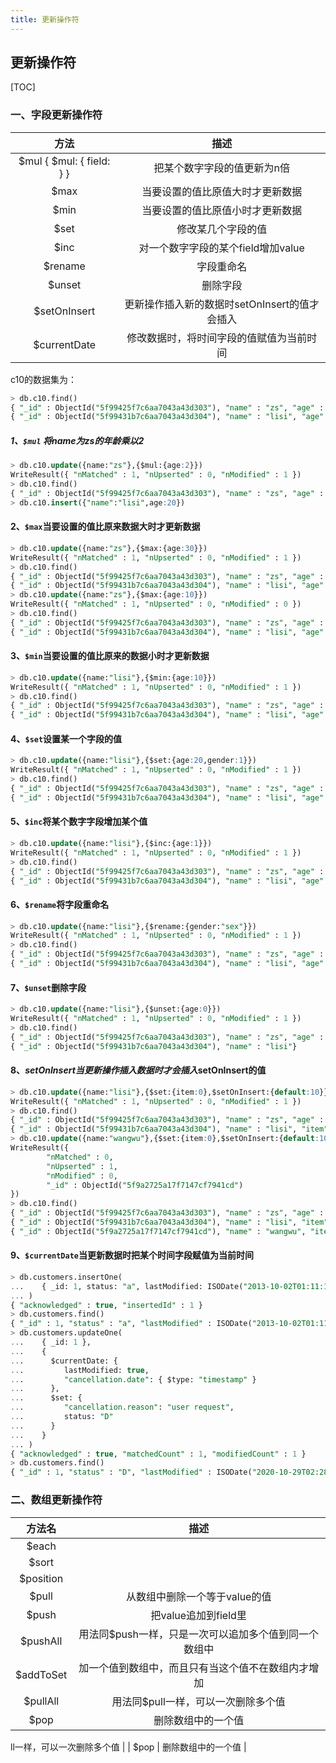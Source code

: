 ```yaml
---
title: 更新操作符
---
```


## 更新操作符

[TOC]



### 一、字段更新操作符

|                 方法                 |                     描述                      |
| :----------------------------------: | :-------------------------------------------: |
| $mul   { $mul: { field: <number> } } |          把某个数字字段的值更新为n倍          |
|                 $max                 |       当要设置的值比原值大时才更新数据        |
|                 $min                 |       当要设置的值比原值小时才更新数据        |
|                 $set                 |              修改某几个字段的值               |
|                 $inc                 |      对一个数字字段的某个field增加value       |
|               $rename                |                  字段重命名                   |
|                $unset                |                   删除字段                    |
|             $setOnInsert             | 更新操作插入新的数据时setOnInsert的值才会插入 |
|             $currentDate             |   修改数据时，将时间字段的值赋值为当前时间    |

c10的数据集为：

```sql
> db.c10.find()
{ "_id" : ObjectId("5f99425f7c6aa7043a43d303"), "name" : "zs", "age" : 20 }
{ "_id" : ObjectId("5f99431b7c6aa7043a43d304"), "name" : "lisi", "age" : 20 }
```

##### 1、`$mul` 将name为zs的年龄乘以2

```sql
> db.c10.update({name:"zs"},{$mul:{age:2}})
WriteResult({ "nMatched" : 1, "nUpserted" : 0, "nModified" : 1 })
> db.c10.find()
{ "_id" : ObjectId("5f99425f7c6aa7043a43d303"), "name" : "zs", "age" : 20 }
> db.c10.insert({"name":"lisi",age:20})
```

#### 2、`$max`当要设置的值比原来数据大时才更新数据

```sql
> db.c10.update({name:"zs"},{$max:{age:30}})
WriteResult({ "nMatched" : 1, "nUpserted" : 0, "nModified" : 1 })
> db.c10.find()
{ "_id" : ObjectId("5f99425f7c6aa7043a43d303"), "name" : "zs", "age" : 30 }
{ "_id" : ObjectId("5f99431b7c6aa7043a43d304"), "name" : "lisi", "age" : 20 }
> db.c10.update({name:"zs"},{$max:{age:10}})
WriteResult({ "nMatched" : 1, "nUpserted" : 0, "nModified" : 0 })
> db.c10.find()
{ "_id" : ObjectId("5f99425f7c6aa7043a43d303"), "name" : "zs", "age" : 30 }
{ "_id" : ObjectId("5f99431b7c6aa7043a43d304"), "name" : "lisi", "age" : 20 }
```

#### 3、`$min`当要设置的值比原来的数据小时才更新数据

```sql
> db.c10.update({name:"lisi"},{$min:{age:10}})
WriteResult({ "nMatched" : 1, "nUpserted" : 0, "nModified" : 1 })
> db.c10.find()
{ "_id" : ObjectId("5f99425f7c6aa7043a43d303"), "name" : "zs", "age" : 30 }
{ "_id" : ObjectId("5f99431b7c6aa7043a43d304"), "name" : "lisi", "age" : 10 }
```

#### 4、`$set`设置某一个字段的值

```sql
> db.c10.update({name:"lisi"},{$set:{age:20,gender:1}})
WriteResult({ "nMatched" : 1, "nUpserted" : 0, "nModified" : 1 })
> db.c10.find()
{ "_id" : ObjectId("5f99425f7c6aa7043a43d303"), "name" : "zs", "age" : 30 }
{ "_id" : ObjectId("5f99431b7c6aa7043a43d304"), "name" : "lisi", "age" : 20, "gender" : 1 }
```

#### 5、`$inc`将某个数字字段增加某个值

```sql
> db.c10.update({name:"lisi"},{$inc:{age:1}})
WriteResult({ "nMatched" : 1, "nUpserted" : 0, "nModified" : 1 })
> db.c10.find()
{ "_id" : ObjectId("5f99425f7c6aa7043a43d303"), "name" : "zs", "age" : 30 }
{ "_id" : ObjectId("5f99431b7c6aa7043a43d304"), "name" : "lisi", "age" : 21, "gender" : 1 }
```

#### 6、`$rename`将字段重命名

```sql
> db.c10.update({name:"lisi"},{$rename:{gender:"sex"}})
WriteResult({ "nMatched" : 1, "nUpserted" : 0, "nModified" : 1 })
> db.c10.find()
{ "_id" : ObjectId("5f99425f7c6aa7043a43d303"), "name" : "zs", "age" : 30 }
{ "_id" : ObjectId("5f99431b7c6aa7043a43d304"), "name" : "lisi", "age" : 21, "sex" : 1 }
```

#### 7、`$unset`删除字段

```sql
> db.c10.update({name:"lisi"},{$unset:{age:0}})
WriteResult({ "nMatched" : 1, "nUpserted" : 0, "nModified" : 1 })
> db.c10.find()
{ "_id" : ObjectId("5f99425f7c6aa7043a43d303"), "name" : "zs", "age" : 30 }
{ "_id" : ObjectId("5f99431b7c6aa7043a43d304"), "name" : "lisi"}
```

#### 8、$setOnInsert当更新操作插入数据时才会插入$setOnInsert的值

```sql
> db.c10.update({name:"lisi"},{$set:{item:0},$setOnInsert:{default:10}},{upsert:true})
WriteResult({ "nMatched" : 1, "nUpserted" : 0, "nModified" : 1 })
> db.c10.find()
{ "_id" : ObjectId("5f99425f7c6aa7043a43d303"), "name" : "zs", "age" : 30 }
{ "_id" : ObjectId("5f99431b7c6aa7043a43d304"), "name" : "lisi", "item" : 0 }
> db.c10.update({name:"wangwu"},{$set:{item:0},$setOnInsert:{default:10}},{upsert:true})
WriteResult({
        "nMatched" : 0,
        "nUpserted" : 1,
        "nModified" : 0,
        "_id" : ObjectId("5f9a2725a17f7147cf7941cd")
})
> db.c10.find()
{ "_id" : ObjectId("5f99425f7c6aa7043a43d303"), "name" : "zs", "age" : 30 }
{ "_id" : ObjectId("5f99431b7c6aa7043a43d304"), "name" : "lisi", "item" : 0 }
{ "_id" : ObjectId("5f9a2725a17f7147cf7941cd"), "name" : "wangwu", "item" : 0, "default" : 10 }
```

#### 9、`$currentDate`当更新数据时把某个时间字段赋值为当前时间

```sql
> db.customers.insertOne(
...    { _id: 1, status: "a", lastModified: ISODate("2013-10-02T01:11:18.965Z") }
... )
{ "acknowledged" : true, "insertedId" : 1 }
> db.customers.find()
{ "_id" : 1, "status" : "a", "lastModified" : ISODate("2013-10-02T01:11:18.965Z") }
> db.customers.updateOne(
...    { _id: 1 },
...    {
...      $currentDate: {
...         lastModified: true,
...         "cancellation.date": { $type: "timestamp" }
...      },
...      $set: {
...         "cancellation.reason": "user request",
...         status: "D"
...      }
...    }
... )
{ "acknowledged" : true, "matchedCount" : 1, "modifiedCount" : 1 }
> db.customers.find()
{ "_id" : 1, "status" : "D", "lastModified" : ISODate("2020-10-29T02:28:09.052Z"), "cancellation" : { "date" : Timestamp(1603938489, 1), "reason" : "user request" } }
```

### 二、数组更新操作符

|  方法名   |                         描述                          |
| :-------: | :---------------------------------------------------: |
|   $each   |                                                       |
|   $sort   |                                                       |
| $position |                                                       |
|   $pull   |             从数组中删除一个等于value的值             |
|   $push   |                 把value追加到field里                  |
| $pushAll  | 用法同$push一样，只是一次可以追加多个值到同一个数组中 |
| $addToSet |  加一个值到数组中，而且只有当这个值不在数组内才增加   |
| $pullAll  |          用法同$pull一样，可以一次删除多个值          |
|   $pop    |                  删除数组中的一个值                   |

ll一样，可以一次删除多个值          |
|   $pop    |                  删除数组中的一个值                   |

